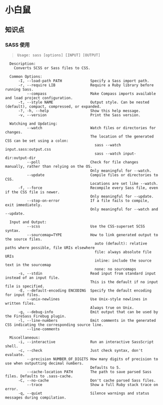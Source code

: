 # 小白鼠

## 知识点

###  SASS 使用

>     Usage: sass [options] [INPUT] [OUTPUT]
         
      Description:
        Converts SCSS or Sass files to CSS.
      
      Common Options:
          -I, --load-path PATH             Specify a Sass import path.
          -r, --require LIB                Require a Ruby library before running Sass.
              --compass                    Make Compass imports available and load project configuration.
          -t, --style NAME                 Output style. Can be nested (default), compact, compressed, or expanded.
          -?, -h, --help                   Show this help message.
          -v, --version                    Print the Sass version.
      
      Watching and Updating:
              --watch                      Watch files or directories for changes.
                                           The location of the generated CSS can be set using a colon:
                                             sass --watch input.sass:output.css
                                             sass --watch input-dir:output-dir
              --poll                       Check for file changes manually, rather than relying on the OS.
                                           Only meaningful for --watch.
              --update                     Compile files or directories to CSS.
                                           Locations are set like --watch.
          -f, --force                      Recompile every Sass file, even if the CSS file is newer.
                                           Only meaningful for --update.
              --stop-on-error              If a file fails to compile, exit immediately.
                                           Only meaningful for --watch and --update.
      
      Input and Output:
              --scss                       Use the CSS-superset SCSS syntax.
              --sourcemap=TYPE             How to link generated output to the source files.
                                             auto (default): relative paths where possible, file URIs elsewhere
                                             file: always absolute file URIs
                                             inline: include the source text in the sourcemap
                                             none: no sourcemaps
          -s, --stdin                      Read input from standard input instead of an input file.
                                           This is the default if no input file is specified.
          -E, --default-encoding ENCODING  Specify the default encoding for input files.
              --unix-newlines              Use Unix-style newlines in written files.
                                           Always true on Unix.
          -g, --debug-info                 Emit output that can be used by the FireSass Firebug plugin.
          -l, --line-numbers               Emit comments in the generated CSS indicating the corresponding source line.
              --line-comments
      
      Miscellaneous:
          -i, --interactive                Run an interactive SassScript shell.
          -c, --check                      Just check syntax, don't evaluate.
              --precision NUMBER_OF_DIGITS How many digits of precision to use when outputting decimal numbers.
                                           Defaults to 5.
              --cache-location PATH        The path to save parsed Sass files. Defaults to .sass-cache.
          -C, --no-cache                   Don't cache parsed Sass files.
              --trace                      Show a full Ruby stack trace on error.
          -q, --quiet                      Silence warnings and status messages during compilation.

